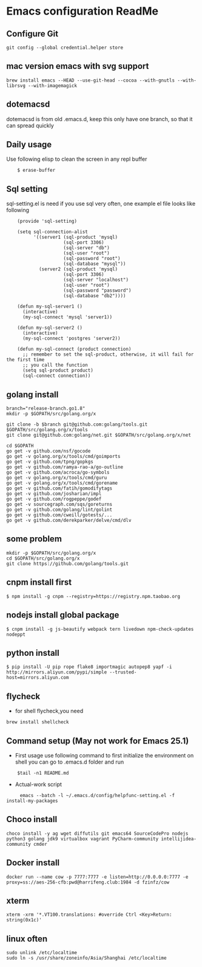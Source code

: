 # Emacs configuration ReadMe #

## Configure Git

```
git config --global credential.helper store
```

## mac version emacs with svg support

```
brew install emacs --HEAD --use-git-head --cocoa --with-gnutls --with-librsvg --with-imagemagick
```

## dotemacsd
dotemacsd is from old .emacs.d, keep this only have one branch, so that it can spread quickly

## Daily usage
Use following elisp to clean the screen in any repl buffer

```
    $ erase-buffer
```

## Sql setting
sql-setting.el is need if you use sql very often, one example el file looks like following

```
    (provide 'sql-setting)

    (setq sql-connection-alist
          '((server1 (sql-product 'mysql)
                     (sql-port 3306)
                     (sql-server "db")
                     (sql-user "root")
                     (sql-password "root")
                     (sql-database "mysql"))
            (server2 (sql-product 'mysql)
                     (sql-port 3306)
                     (sql-server "localhost")
                     (sql-user "root")
                     (sql-password "password")
                     (sql-database "db2"))))

    (defun my-sql-server1 ()
      (interactive)
      (my-sql-connect 'mysql 'server1))

    (defun my-sql-server2 ()
      (interactive)
      (my-sql-connect 'postgres 'server2))

    (defun my-sql-connect (product connection)
      ;; remember to set the sql-product, otherwise, it will fail for the first time
      ;; you call the function
      (setq sql-product product)
      (sql-connect connection))
```
## golang install


```
branch="release-branch.go1.8"
mkdir -p $GOPATH/src/golang.org/x

git clone -b $branch git@github.com:golang/tools.git $GOPATH/src/golang.org/x/tools
git clone git@github.com:golang/net.git $GOPATH/src/golang.org/x/net

cd $GOPATH
go get -v github.com/nsf/gocode
go get -v golang.org/x/tools/cmd/goimports
go get -v github.com/tpng/gopkgs
go get -v github.com/ramya-rao-a/go-outline
go get -v github.com/acroca/go-symbols
go get -v golang.org/x/tools/cmd/guru
go get -v golang.org/x/tools/cmd/gorename
go get -v github.com/fatih/gomodifytags
go get -v github.com/josharian/impl
go get -v github.com/rogpeppe/godef
go get -v sourcegraph.com/sqs/goreturns
go get -v github.com/golang/lint/golint
go get -v github.com/cweill/gotests/...
go get -v github.com/derekparker/delve/cmd/dlv
```

## some problem

```
mkdir -p $GOPATH/src/golang.org/x
cd $GOPATH/src/golang.org/x
git clone https://github.com/golang/tools.git
```

## cnpm install first

    $ npm install -g cnpm --registry=https://registry.npm.taobao.org

## nodejs install global package

    $ cnpm install -g js-beautify webpack tern livedown npm-check-updates nodeppt

## python install

    $ pip install -U pip rope flake8 importmagic autopep8 yapf -i http://mirrors.aliyun.com/pypi/simple --trusted-host=mirrors.aliyun.com

## flycheck
+ for shell flycheck,you need

```
brew install shellcheck
```


## Command setup (May not work for Emacs 25.1)
+ First usage use following command to first initialize the environment on shell you can go to .emacs.d folder and run

```
    $tail -n1 README.md
```
+ Actual-work script

```
     emacs --batch -l ~/.emacs.d/config/helpfunc-setting.el -f install-my-packages
```

## Choco install
```
choco install -y ag wget diffutils git emacs64 SourceCodePro nodejs python3 golang jdk9 virtualbox vagrant PyCharm-community intellijidea-community cmder
```

## Docker install
```
docker run --name cow -p 7777:7777 -e listen=http://0.0.0.0:7777 -e proxy=ss://aes-256-cfb:pwd@harrifeng.club:1984 -d fzinfz/cow
```

## xterm
```
xterm -xrm '*.VT100.translations: #override Ctrl <Key>Return: string(0x1c)'
```

## linux often
```
sudo unlink /etc/localtime
sudo ln -s /usr/share/zoneinfo/Asia/Shanghai /etc/localtime
```
